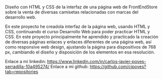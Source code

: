 Diseño con HTML y CSS de la interfaz de una página web de FrontEndStore sobre la venta de diversas camisetas relacionadas con marcas del desarrollo web.

En este proyecto he creadola interfaz de la página web, usando HTML y CSS, continuando el curso Desarrollo Web para poder practicar HTML y CSS.
En este proyecto principalmente he aprendido y practicado la creación de diversas páginas enlaces y enlaces diferentes de una página web, así como responsive web design, ajustando la página para dispositivos de 768 px, cambiando el diseño y disposición de los elementos en esa resolución.

Enlace a mi linkedin: https://www.linkedin.com/in/carlos-javier-poves-serradilla-10a495274/
Enlace a mi github: https://github.com/cjpoves?tab=repositories
